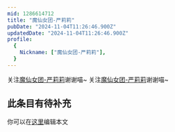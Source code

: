 ```yaml
---
mid: 1286614712
title: "魔仙女团-严莉莉"
pubDate: "2024-11-04T11:26:46.900Z"
updatedDate: "2024-11-04T11:26:46.900Z"
profile:
  {
    Nickname: ["魔仙女团-严莉莉"],
  }
---
```


关注[魔仙女团-严莉莉](https://space.bilibili.com/1286614712)谢谢喵~ 关注[魔仙女团-严莉莉](https://space.bilibili.com/1286614712)谢谢喵~

## 此条目有待补充
你可以在[这里](https://github.com/Yuhanawa/VTuber.ICU-Content/edit/master/v/魔仙女团-严莉莉/index.md)编辑本文
